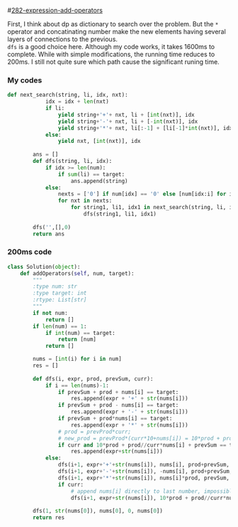 #[282-expression-add-operators](https://leetcode.com/problems/expression-add-operators/)

First, I think about dp as dictionary to search over the problem. But the `*` operator and concatinating number make the new elements having several layers of connections to the previous.     
`dfs` is a good choice here. Although my code works, it takes 1600ms to complete. While with simple modifications, the running time reduces to 200ms. I still not quite sure which path cause the significant runing time.

### My codes
```python
def next_search(string, li, idx, nxt):
            idx = idx + len(nxt)
            if li:
                yield string+'+'+ nxt, li + [int(nxt)], idx
                yield string+'-'+ nxt, li + [-int(nxt)], idx
                yield string+'*'+ nxt, li[:-1] + [li[-1]*int(nxt)], idx
            else:
                yield nxt, [int(nxt)], idx
                
        ans = []
        def dfs(string, li, idx):
            if idx >= len(num):
                if sum(li) == target: 
                    ans.append(string)
            else:
                nexts = ['0'] if num[idx] == '0' else [num[idx:i] for i in range(idx+1,len(num)+1)]
                for nxt in nexts:
                    for string1, li1, idx1 in next_search(string, li, idx, nxt):
                        dfs(string1, li1, idx1)
        
        dfs('',[],0)
        return ans
```
### 200ms code
```python
class Solution(object):
    def addOperators(self, num, target):
        """
        :type num: str
        :type target: int
        :rtype: List[str]
        """
        if not num:
            return []
        if len(num) == 1:
            if int(num) == target:
                return [num]
            return []

        nums = [int(i) for i in num]
        res = []
        
        def dfs(i, expr, prod, prevSum, curr):
            if i == len(nums)-1:
                if prevSum + prod + nums[i] == target:
                    res.append(expr + '+' + str(nums[i]))
                if prevSum + prod - nums[i] == target:
                    res.append(expr + '-' + str(nums[i]))
                if prevSum + prod*nums[i] == target:
                    res.append(expr + '*' + str(nums[i]))
                # prod = prevProd*curr; 
                # new_prod = prevProd*(curr*10+nums[i]) = 10*prod + prod//curr*nums[i]
                if curr and 10*prod + prod//curr*nums[i] + prevSum == target:
                    res.append(expr+str(nums[i]))
            else:
                dfs(i+1, expr+'+'+str(nums[i]), nums[i], prod+prevSum, nums[i])
                dfs(i+1, expr+'-'+str(nums[i]), -nums[i], prod+prevSum, nums[i])
                dfs(i+1, expr+'*'+str(nums[i]), nums[i]*prod, prevSum, nums[i])
                if curr:
                    # append nums[i] directly to last number, impossible when last number is 0
                    dfs(i+1, expr+str(nums[i]), 10*prod + prod//curr*nums[i], prevSum, 10*curr+nums[i])
        
        dfs(1, str(nums[0]), nums[0], 0, nums[0])
        return res
```
